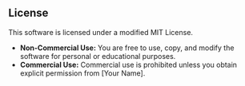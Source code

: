 ## License
This software is licensed under a modified MIT License.

- **Non-Commercial Use:** You are free to use, copy, and modify the software for personal or educational purposes.
- **Commercial Use:** Commercial use is prohibited unless you obtain explicit permission from [Your Name].
